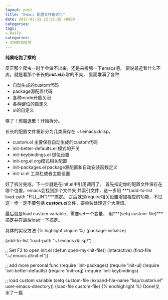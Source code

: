 ```yaml
---
layout: post
title: "Emacs 配置文件格式化"
date: 2017-03-31 22:56:28 +0800
categories:
tags:
- Daily
categories:
- SYH的自留地
---
```


**纯属吃饱了撑的**

反正那个爬虫一时半会做不出来，还是来折腾一下emacs吧。
要说最近看什么不爽，就是看那个长长的***init.el***非常的不爽，
里面堆满了各种

- 自动生成的custom代码
- package源配置代码
- 各种mode开启关闭
- 各种键位的自定义
- ui的自定义

够了！邪魔退散！开始拆分。

长长的配置文件重新分为几类保存在 ~/.emacs.d/lisp，
- custom.el 主要保存自动生成的custom代码
- init-better-defaults.el 模式的开关
- init-keybindings.el 键位设置
- init-org.el org模式相关配置
- init-packages.el package源配置和自动安装函数定义
- init-ui.el 工具栏或者主题设置

好了拆分完成，下一步就是在init.el中引用调用了。
首先指定你的配置文件保存在哪个位置，emacs会找到那个文件夹
并索引文件，这一步用 ***(add-to-list load-path "FILL_IN")***搞定。
之后就是require相关设置增加相应的功能，不过这一步一定不要包括
***custom.el***文件，要单独处理这个大麻烦。

最后就是load custom variable，需要set一个变量，
用***(setq custom-file)***搞定并在最后load一下搞定。

具体的实现方法 
{% highlight clojure %}
(package-initialize)

(add-to-list 'load-path "~/.emacs.d/lisp/")

;; Set F2 to open init.el
(defun open-my-init-file()
  (interactive)
  (find-file "~/.emacs.d/init.el"))

;; add more personal func
(require 'init-packages)
(require 'init-ui)
(require 'init-better-defaults)
(require 'init-org)
(require 'init-keybindings)

;; load custom variable
(setq custom-file (expand-file-name "lisp/custom.el" user-emacs-directory))
(load-file custom-file)
{% endhighlight %}
Done!又水了一篇
